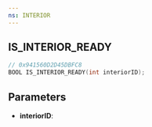 ```yaml
---
ns: INTERIOR
---
```

## IS_INTERIOR_READY

```c
// 0x941560D2D45DBFC8
BOOL IS_INTERIOR_READY(int interiorID);
```

## Parameters
* **interiorID**:
